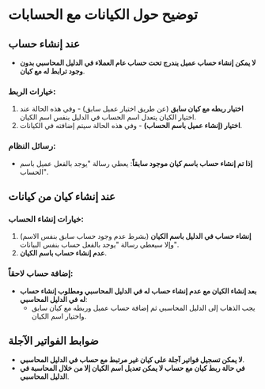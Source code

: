 # توضيح حول الكيانات مع الحسابات

## عند إنشاء حساب
- **لا يمكن إنشاء حساب عميل يندرج تحت حساب عام العملاء في الدليل المحاسبي بدون وجود ترابط له مع كيان**.

### خيارات الربط:
1. **اختيار ربطه مع كيان سابق** (عن طريق اختيار عميل سابق) - وفي هذه الحالة عند اختيار الكيان يتعدل اسم الحساب في الدليل بنفس اسم الكيان.
2. **اختيار (إنشاء عميل باسم الحساب)** - وفي هذه الحالة سيتم إضافته في الكيانات.

### رسائل النظام:
- **إذا تم إنشاء حساب باسم كيان موجود سابقاً**: يعطي رسالة "يوجد بالفعل عميل باسم الحساب".

## عند إنشاء كيان من كيانات
### خيارات إنشاء الحساب:
1. **إنشاء حساب في الدليل باسم الكيان** (بشرط عدم وجود حساب سابق بنفس الاسم) وإلا سيعطي رسالة "يوجد بالفعل حساب بنفس البيانات".
2. **عدم إنشاء حساب باسم الكيان**.

### إضافة حساب لاحقاً:
- **بعد إنشاء الكيان مع عدم إنشاء حساب له في الدليل المحاسبي ومطلوب إنشاء حساب له في الدليل المحاسبي**:
  - يجب الذهاب إلى الدليل المحاسبي ثم إضافة حساب عميل وربطه مع كيان سابق واختيار اسم الكيان.

## ضوابط الفواتير الآجلة
- **لا يمكن تسجيل فواتير آجلة على كيان غير مرتبط مع حساب في الدليل المحاسبي**.
- **في حالة ربط كيان مع حساب لا يمكن تعديل اسم الكيان إلا من خلال المحاسبة في الدليل المحاسبي**.
